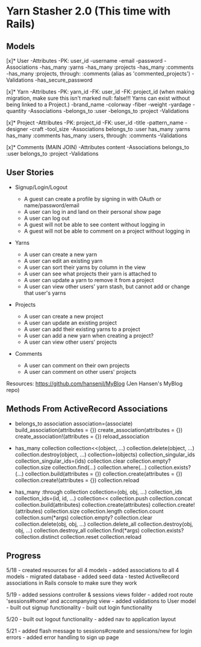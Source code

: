 # Yarn Stasher 2.0 (This time with Rails)

## Models

[x]* User
	-Attributes
    -PK: user_id
		-username
		-email
		-password
	-Associations
		-has_many :yarns
		-has_many :projects
		-has_many :comments
		-has_many :projects, through: :comments (alias as 'commented_projects')
	-Validations
		-has_secure_password

[x]* Yarn 
	-Attributes
    -PK: yarn_id
    -FK: user_id 
    -FK: project_id (when making migration, make sure this isn't marked null: false!!! Yarns can exist without being linked to a Project.)
		-brand_name
		-colorway
		-fiber
		-weight
		-yardage
		-quantity
	-Associations
		-belongs_to :user
		-belongs_to :project
	-Validations
	
[x]* Project
	-Attributes
    -PK: project_id
    -FK: user_id
		-title
		-pattern_name
		-designer
		-craft
		-tool_size
	-Associations
		belongs_to :user
		has_many :yarns
		has_many :comments
		has_many :users, through: :comments
	-Validations

[x]* Comments (MAIN JOIN)
	-Attributes
		content
	-Associations
		belongs_to :user
		belongs_to :project
	-Validations

## User Stories

* Signup/Login/Logout
	- A guest can create a profile by signing in with OAuth or name/password/email
	- A user can log in and land on their personal show page
	- A user can log out 
	- A guest will not be able to see content without logging in
	- A guest will not be able to comment on a project without logging in
	
* Yarns
	- A user can create a new yarn
	- A user can edit an existing yarn
	- A user can sort their yarns by column in the view
	- A user can see what projects their yarn is attached to
	- A user can update a yarn to remove it from a project
	- A user can view other users' yarn stash, but cannot add or change that user's yarns
	
* Projects
	- A user can create a new project
	- A user can update an existing project
	- A user can add their existing yarns to a project
	- A user can add a new yarn when creating a project?
	- A user can view other users' projects
	
* Comments
	- A user can comment on their own projects
	- A user can comment on other users' projects
	
Resources:
https://github.com/hansenjl/MyBlog (Jen Hansen's MyBlog repo)

## Methods From ActiveRecord Associations
  * belongs_to
    association
    association=(associate)
    build_association(attributes = {})
    create_association(attributes = {})
    create_association!(attributes = {})
    reload_association

  * has_many
    collection
    collection<<(object, ...)
    collection.delete(object, ...)
    collection.destroy(object, ...)
    collection=(objects)
    collection_singular_ids
    collection_singular_ids=(ids)
    collection.clear
    collection.empty?
    collection.size
    collection.find(...)
    collection.where(...)
    collection.exists?(...)
    collection.build(attributes = {})
    collection.create(attributes = {})
    collection.create!(attributes = {})
    collection.reload

  * has_many :through
    collection
    collection=(obj, obj, ...)
    collection_ids
    collection_ids=(id, id, ...)
    collection<<
    collection.push
    collection.concat
    collection.build(attributes)
    collection.create(attributes)
    collection.create!(attributes)
    collection.size
    collection.length
    collection.count
    collection.sum(*args)
    colection.empty?
    collection.clear
    collection.delete(obj, obj, ...)
    collection.delete_all
    collection.destroy(obj, obj, ...)
    collection.destroy_all
    collection.find(*args)
    collection.exists?
    collection.distinct
    collection.reset
    collection.reload

## Progress
  5/18
    - created resources for all 4 models
    - added associations to all 4 models
    - migrated database
    - added seed data
    - tested ActiveRecord associations in Rails console to make sure they work

  5/19
    - added sessions controller & sessions views folder
    - added root route 'sessions#home' and accompanying view
    - added validations to User model
    - built out signup functionality
    - built out login functionality

  5/20
    - built out logout functionality
      - added nav to application layout

  5/21
    - added flash message to sessions#create and sessions/new for login errors
    - added error handling to sign up page
    